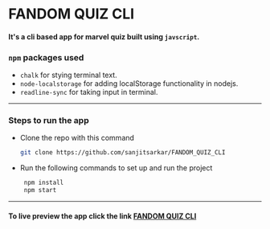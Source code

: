 # FANDOM QUIZ CLI
#### It's a cli based app for marvel quiz built using `javscript`.
### `npm` packages used
- ``chalk`` for stying terminal text.
- ``node-localstorage`` for adding localStorage functionality in nodejs.
- ``readline-sync`` for taking input in terminal.
---
### Steps to run the app
- Clone the repo with this command

    ```bash
    git clone https://github.com/sanjitsarkar/FANDOM_QUIZ_CLI
    ```
- Run the following commands to set up and run the project
   ```bash
    npm install
    npm start
    ```
---
#### To live preview the app click the link [FANDOM QUIZ CLI](https://replit.com/@sanjitsarkar/CLIQUIZAPP2?embed=true#index.js)

